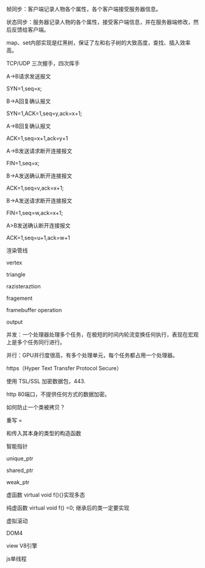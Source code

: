 帧同步：客户端记录人物各个属性，各个客户端接受服务器信息。

状态同步：服务器记录人物的各个属性，接受客户端信息，并在服务器端修改，然后反馈给客户端。

map、set内部实现是红黑树，保证了左和右子树的大致高度，查找、插入效率高。

TCP/UDP 三次握手，四次挥手

A->B请求发送报文

SYN=1,seq=x;

B->A回复确认报文

SYN=1,ACK=1,seq=y,ack=x+1;

A->B回复确认报文

ACK=1,seq=x+1,ack=y+1



A->B发送请求断开连接报文

FIN=1,seq=x;

B->A发送确认断开连接报文

ACK=1,seq=v,ack=x+1;

B->A发送请求断开连接报文

FIN=1,seq=w,ack=x+1;

A>B发送确认断开连接报文

ACK=1,seq=u+1,ack=w+1



渲染管线

vertex

triangle

razisteraztion

fragement

framebuffer operation

output



并发：一个处理器处理多个任务，在极短的时间内轮流变换任何执行，表现在宏观上是多个任务同行进行。

并行：GPU并行度很高，有多个处理单元，每个任务都占用一个处理器。



https（Hyper Text Transfer Protocol Secure）

使用 TSL/SSL 加密数据包，443.

http 80端口，不提供任何方式的数据加密。



如何防止一个类被拷贝？

重写 =

和传入其本身的类型的构造函数



智能指针

unique_ptr

shared_ptr

weak_ptr





虚函数 virtual void  f(){}实现多态

纯虚函数 virtual void f() =0; 继承后的类一定要实现



虚拟滚动

DOM4

view V8引擎

js单线程

